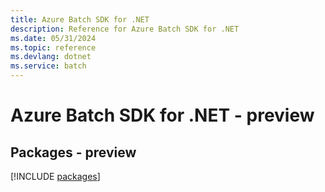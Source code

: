 ```yaml
---
title: Azure Batch SDK for .NET
description: Reference for Azure Batch SDK for .NET
ms.date: 05/31/2024
ms.topic: reference
ms.devlang: dotnet
ms.service: batch
---
```

# Azure Batch SDK for .NET - preview
## Packages - preview
[!INCLUDE [packages](batch-index.md)]